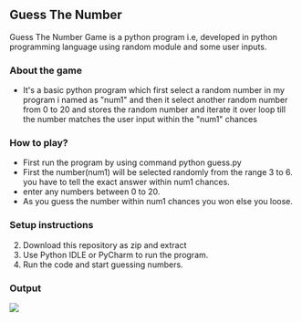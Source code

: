 ## Guess The Number
Guess The Number Game is a python program i.e, developed in python programming language using random module and some user inputs.

### About the game
- It's a basic python program which first select a random number in my program i named as "num1" and then it select another random number from 0 to 20 and stores the random number and iterate it over loop till the number matches the user input within the "num1" chances

### How to play?
- First run the program by using command python guess.py
- First the number(num1) will be selected randomly from the range 3 to 6. you have to tell the exact answer within num1 
  chances.
- enter any numbers between 0 to 20.
- As you guess the number within num1 chances you won else you loose.


### Setup instructions
2. Download this repository as zip and extract
3. Use Python IDLE or PyCharm to run the program.
4. Run the code and start guessing numbers.<br>


### Output
![](https://github.com/dhruv-varshney/Hacking-Scripts/blob/main/Python/Guess-the-Number/output_images/output2.jpeg)



